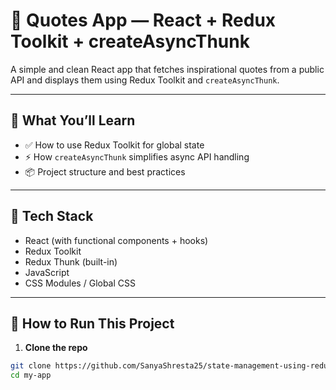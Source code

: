 # 📜 Quotes App — React + Redux Toolkit + createAsyncThunk

A simple and clean React app that fetches inspirational quotes from a public API and displays them using Redux Toolkit and `createAsyncThunk`.

---

## 🧠 What You’ll Learn

- ✅ How to use Redux Toolkit for global state
- ⚡ How `createAsyncThunk` simplifies async API handling
- 📦 Project structure and best practices

---

## 🔧 Tech Stack

- React (with functional components + hooks)
- Redux Toolkit
- Redux Thunk (built-in)
- JavaScript
- CSS Modules / Global CSS

---


## 🚀 How to Run This Project

1. **Clone the repo**
```bash
git clone https://github.com/SanyaShresta25/state-management-using-redux.git
cd my-app

